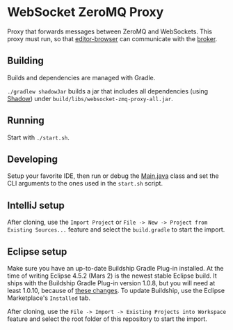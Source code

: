 # WebSocket ZeroMQ Proxy

Proxy that forwards messages between ZeroMQ and WebSockets. This proxy must run, so that [editor-browser](https://github.com/monto-editor/editor-browser) can communicate with the [broker](https://github.com/monto-editor/broker).

## Building
Builds and dependencies are managed with Gradle.

`./gradlew shadowJar` builds a jar that includes all dependencies (using [Shadow](https://github.com/johnrengelman/shadow)) under `build/libs/websocket-zmq-proxy-all.jar`.


## Running
Start with `./start.sh`.


## Developing
Setup your favorite IDE, then run or debug the [Main.java](src/main/java/monto/broker/websocket/Main.java) class and set the CLI arguments to the ones used in the `start.sh` script.

## IntelliJ setup
After cloning, use the `Import Project` or `File -> New -> Project from Existing Sources...` feature and select the `build.gradle` to start the import.

## Eclipse setup
Make sure you have an up-to-date Buildship Gradle Plug-in installed. At the time of writing Eclipse 4.5.2 (Mars 2) is the newest stable Eclipse build. It ships with the Buildship Gradle Plug-in version 1.0.8, but you will need at least 1.0.10, because of [these changes](https://discuss.gradle.org/t/gradle-prefs-contains-absolute-paths/11475/34). To update Buildship, use the Eclipse Marketplace's `Installed` tab.

After cloning, use the `File -> Import -> Existing Projects into Workspace` feature and select the root folder of this repository to start the import.
